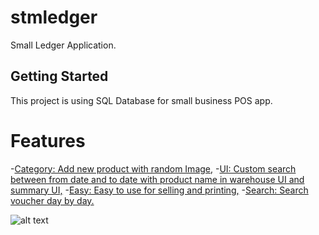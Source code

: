 # stmledger

Small Ledger Application.

## Getting Started

This project is using SQL Database for small business POS app.
# Features
-[Category: Add new product with random Image,]()
-[UI: Custom search between from date and to date with product name in warehouse UI and summary UI,]()
-[Easy: Easy to use for selling and printing,]()
-[Search: Search voucher day by day.]()

![alt text](https://github.com/naing-pyae-hlyan/stmledger/tree/master2/screenshot/large_category_ui.png?raw=true "Category (Large Size)")

